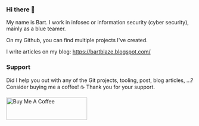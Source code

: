 ### Hi there 👋

My name is Bart. I work in infosec or information security (cyber security), mainly as a blue teamer. 

On my Github, you can find multiple projects I've created. 

I write articles on my blog: https://bartblaze.blogspot.com/


### Support 

Did I help you out with any of the Git projects, tooling, post, blog articles, ...? Consider buying me a coffee! ☕ Thank you for your support.


<a href="https://www.buymeacoffee.com/bartblaze" target="_blank"><img src="https://cdn.buymeacoffee.com/buttons/v2/default-violet.png" alt="Buy Me A Coffee" style="height: 60px !important;width: 217px !important;" ></a>

<!--
**bartblaze/bartblaze** is a ✨ _special_ ✨ repository because its `README.md` (this file) appears on your GitHub profile.

Here are some ideas to get you started:

- 🔭 I’m currently working on ...
- 🌱 I’m currently learning ...
- 👯 I’m looking to collaborate on ...
- 🤔 I’m looking for help with ...
- 💬 Ask me about ...
- 📫 How to reach me: ...
- 😄 Pronouns: ...
- ⚡ Fun fact: ...
-->
